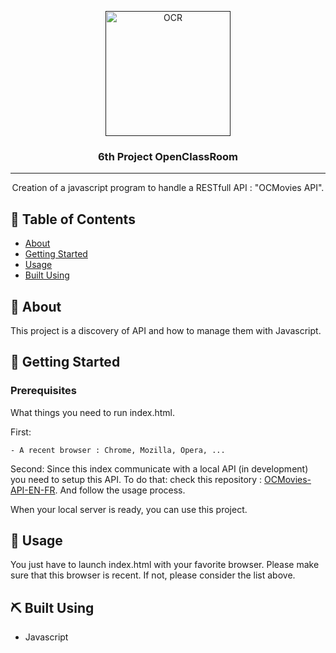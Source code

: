 <p align="center">
  <a href="" rel="noopener">
 <img width=200px height=200px src="https://upload.wikimedia.org/wikipedia/fr/0/0d/Logo_OpenClassrooms.png" alt="OCR"></a>
</p>

<h3 align="center">6th Project OpenClassRoom</h3>

---

<p align="center"> Creation of a javascript program to handle a RESTfull API : "OCMovies API".
    <br> 
</p>

## 📝 Table of Contents

- [About](#about)
- [Getting Started](#getting_started)
- [Usage](#usage)
- [Built Using](#built_using)

## 🧐 About <a name = "about"></a>

This project is a discovery of API and how to manage them with Javascript.

## 🏁 Getting Started <a name = "getting_started"></a>

### Prerequisites

What things you need to run index.html.

First:
```
- A recent browser : Chrome, Mozilla, Opera, ...
```
Second:
Since this index communicate with a local API (in development) you need to setup this API.
To do that: check this repository : <a href="https://github.com/OpenClassrooms-Student-Center/OCMovies-API-EN-FR">OCMovies-API-EN-FR</a>.
And follow the usage process.

When your local server is ready, you can use this project.


## 🎈 Usage <a name="usage"></a>

You just have to launch index.html with your favorite browser. Please make sure that this browser is recent.
If not, please consider the list above.

## ⛏️ Built Using <a name = "built_using"></a>

- Javascript
